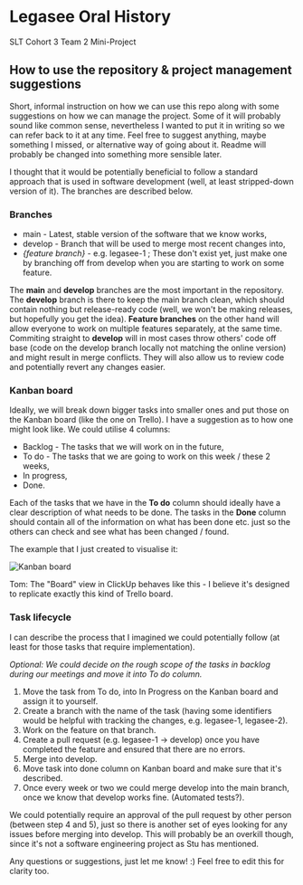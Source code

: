 # Legasee Oral History
SLT Cohort 3 Team 2  Mini-Project

## How to use the repository & project management suggestions

Short, informal instruction on how we can use this repo along with some suggestions on how we can manage the project. Some of it will probably sound like common sense, nevertheless I wanted to put it in writing so we can refer back to it at any time. Feel free to suggest anything, maybe something I missed, or alternative way of going about it. Readme will probably be changed into something more sensible later. 

I thought that it would be potentially beneficial to follow a standard approach that is used in software development (well, at least stripped-down version of it). The branches are described below.

### Branches
 * main - Latest, stable version of the software that we know works,
 * develop - Branch that will be used to merge most recent changes into,
 * *{feature branch}* - e.g. legasee-1 ; These don't exist yet, just make one by branching off from develop when you are starting to work on some feature.
 
The **main** and **develop** branches are the most important in the repository. The **develop** branch is there to keep the main branch clean, which should contain nothing but release-ready code (well, we won't be making releases, but hopefully you get the idea). **Feature branches** on the other hand will allow everyone to work on multiple features separately, at the same time. Commiting straight to **develop** will in most cases throw others' code off base (code on the develop branch locally not matching the online version) and might result in merge conflicts. They will also allow us to review code and potentially revert any changes easier.

### Kanban board

Ideally, we will break down bigger tasks into smaller ones and put those on the Kanban board (like the one on Trello). I have a suggestion as to how one might look like. We could utilise 4 columns:
 * Backlog - The tasks that we will work on in the future,
 * To do - The tasks that we are going to work on this week / these 2 weeks,
 * In progress,
 * Done.
 
Each of the tasks that we have in the **To do** column should ideally have a clear description of what needs to be done. The tasks in the **Done** column should contain all of the information on what has been done etc. just so the others can check and see what has been changed / found. 

The example that I just created to visualise it:

![Kanban board](https://i.imgur.com/iiNaW9e.png)

Tom: The "Board" view in ClickUp behaves like this - I believe it's designed to replicate exactly this kind of Trello board.

### Task lifecycle 

I can describe the process that I imagined we could potentially follow (at least for those tasks that require implementation).

*Optional: We could decide on the rough scope of the tasks in backlog during our meetings and move it into To do column.*
1. Move the task from To do, into In Progress on the Kanban board and assign it to yourself.
2. Create a branch with the name of the task (having some identifiers would be helpful with tracking the changes, e.g. legasee-1, legasee-2).
3. Work on the feature on that branch.
4. Create a pull request (e.g. legasee-1 -> develop) once you have completed the feature and ensured that there are no errors.
5. Merge into develop.
6. Move task into done column on Kanban board and make sure that it's described.
7. Once every week or two we could merge develop into the main branch, once we know that develop works fine. (Automated tests?).

We could potentially require an approval of the pull request by other person (between step 4 and 5), just so there is another set of eyes looking for any issues before merging into develop. This will probably be an overkill though, since it's not a software engineering project as Stu has mentioned.

Any questions or suggestions, just let me know! :) Feel free to edit this for clarity too.
